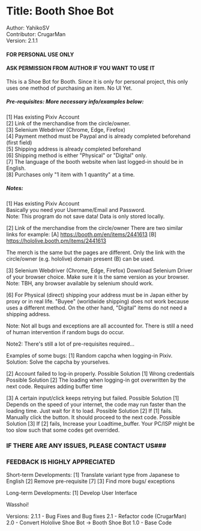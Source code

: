 # Title: Booth Shoe Bot
Author: YahikoSV \
Contributor: CrugarMan \
Version: 2.1.1

#### FOR PERSONAL USE ONLY
#### ASK PERMISSION FROM AUTHOR IF YOU WANT TO USE IT

This is a Shoe Bot for Booth. Since it is only for personal project,
this only uses one method of purchasing an item. No UI Yet.

##### Pre-requisites: More necessary info/examples below: 
[1] Has existing Pixiv Account \
[2] Link of the merchandise from the circle/owner. \
[3] Selenium Webdriver (Chrome, Edge, Firefox) \
[4] Payment method must be Paypal and is already completed beforehand (first field) \
[5] Shipping address is already completed beforehand \
[6] Shipping method is either "Physical" or "Digital" only. \
[7] The language of the booth website when last logged-in should be in English. \
[8] Purchases only "1 item with 1 quantity" at a time.


##### Notes:

[1] Has existing Pixiv Account \
Basically you need your Username/Email and Password. \
Note: This program do not save data! Data is only stored locally.

[2] Link of the merchandise from the circle/owner
There are two similar links for example:
[A] https://booth.pm/en/items/2441613
[B] https://hololive.booth.pm/items/2441613

The merch is the same but the pages are different. Only the link with the circle/owner (e.g. hololive) domain present (B) can be used.

[3] Selenium Webdriver (Chrome, Edge, Firefox)
Download Selenium Driver of your browser choice. Make sure it is the same version as your browser.
Note: TBH, any browser available by selenium should work. 

[6] For Physical (direct) shipping your address must be in Japan either by proxy or in real life. "Buyee" (worldwide shipping) does not work because uses a different method. On the other hand, "Digital" items do not need a shipping address.

Note: Not all bugs and exceptions are all accounted for. There is still a need of human intervention if random bugs do occur.

Note2: There's still a lot of pre-requisites required...

Examples of some bugs:
[1] Random capcha when logging-in Pixiv. 
Solution: Solve the capcha by yourselves.

[2] Account failed to log-in properly. 
Possible Solution [1] Wrong credentials
Possible Solution [2] The loading when logging-in got overwritten by the next code. Requires adding buffer time

[3] A certain input/click keeps retrying but failed.
Possible Solution [1] Depends on the speed of your internet, the code may run faster than the loading time. Just wait for it to load.
Possible Solution [2] If [1] fails. Manually click the button. It should proceed to the next code.
Possible Solution [3] If [2] fails, Increase your Loadtime_buffer. Your PC/ISP might be too slow such that some codes get overrided.

### IF THERE ARE ANY ISSUES, PLEASE CONTACT US###
### FEEDBACK IS HIGHLY APPRECIATED ###

Short-term Developments:
[1] Translate variant type from Japanese to English
[2] Remove pre-requisite [7]
[3] Find more bugs/ exceptions

Long-term Developments: 
[1] Develop User Interface

Wasshoi!

Versions:
2.1.1 - Bug Fixes and Bug fixes
2.1 - Refactor code (CrugarMan)
2.0 - Convert Hololive Shoe Bot -> Booth Shoe Bot
1.0 - Base Code
